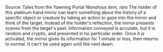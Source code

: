 Source: Tales from the Yawning Portal
*Wondrous item, rare*
The holder of this platinum hand mirror can learn something about the history of a specific object or creature by taking an action to gaze into the mirror and think of the target. Instead of the holder's reflection, the mirror presents scenes from the target's past. Information conveyed is accurate, but it is random and cryptic, and presented in no particular order. Once it is activated, the mirror gives its information for 1 minute or less, then returns to normal. It can't be used again until the next dawn.